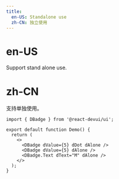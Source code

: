 ```yaml
---
title:
  en-US: Standalone use
  zh-CN: 独立使用
---
```


# en-US

Support stand alone use.

# zh-CN

支持单独使用。

```tsx
import { DBadge } from '@react-devui/ui';

export default function Demo() {
  return (
    <>
      <DBadge dValue={5} dDot dAlone />
      <DBadge dValue={5} dAlone />
      <DBadge.Text dText="M" dAlone />
    </>
  );
}
```
